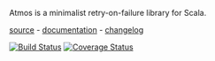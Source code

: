 Atmos is a minimalist retry-on-failure library for Scala.


[source](https://github.com/zmanio/atmos) - [documentation](http://zman.io/atmos/api/#atmos.package) - [changelog](changelog/)

[![Build Status](https://travis-ci.org/zmanio/atmos.png?branch=master)](https://travis-ci.org/zmanio/atmos) [![Coverage Status](https://coveralls.io/repos/zmanio/atmos/badge.png)](https://coveralls.io/r/zmanio/atmos)